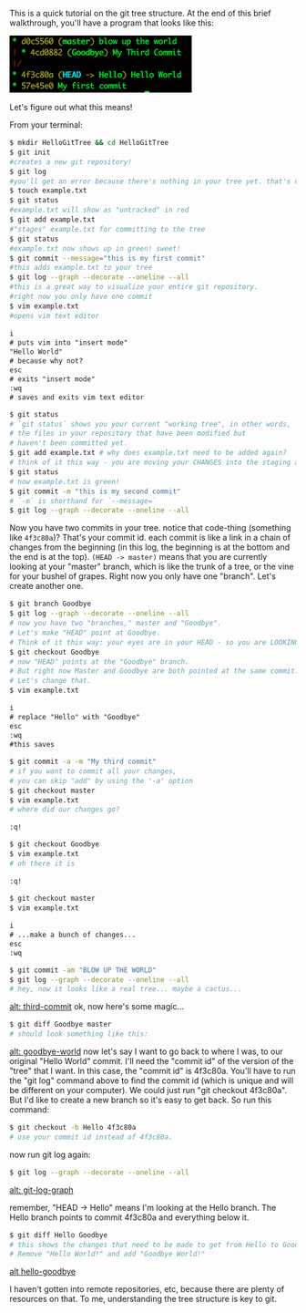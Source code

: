 This is a quick tutorial on the git tree structure. At the end of this brief walkthrough, you'll have a program that looks like this:

![alt end-result](./git-tree-end.png?raw=true)

Let's figure out what this means!

From your terminal:
```bash
$ mkdir HelloGitTree && cd HelloGitTree
$ git init
#creates a new git repository!
$ git log 
#you'll get an error because there's nothing in your tree yet. that's ok!
$ touch example.txt
$ git status 
#example.txt will show as "untracked" in red
$ git add example.txt 
#"stages" example.txt for committing to the tree
$ git status 
#example.txt now shows up in green! sweet!
$ git commit --message="this is my first commit" 
#this adds example.txt to your tree
$ git log --graph --decorate --oneline --all 
#this is a great way to visualize your entire git repository. 
#right now you only have one commit
$ vim example.txt      
#opens vim text editor
```

```vim
i             
# puts vim into "insert mode"
"Hello World" 
# because why not?
esc           
# exits "insert mode"
:wq           
# saves and exits vim text editor
```

```bash
$ git status             
# `git status` shows you your current "working tree", in other words, 
# the files in your repository that have been modified but 
# haven't been committed yet.
$ git add example.txt # why does example.txt need to be added again?
# think of it this way - you are moving your CHANGES into the staging area
$ git status 
# now example.txt is green!
$ git commit -m "this is my second commit" 
# `-m` is shorthand for `--message=`
$ git log --graph --decorate --oneline --all
```
Now you have two commits in your tree. notice that code-thing (something like `4f3c80a`)? That's your commit id. each commit is like a link in a chain of changes from the beginning (in this log, the beginning is at the bottom and the end is at the top). `(HEAD -> master)` means that you are currently looking at your "master" branch, which is like the trunk of a tree, or the vine for your bushel of grapes. Right now you only have one "branch". Let's create another one.
```bash
$ git branch Goodbye
$ git log --graph --decorate --oneline --all 
# now you have two "branches," master and "Goodbye".
# Let's make "HEAD" point at Goodbye.
# Think of it this way: your eyes are in your HEAD - so you are LOOKING at that branch.
$ git checkout Goodbye 
# now "HEAD" points at the "Goodbye" branch.
# But right now Master and Goodbye are both pointed at the same commit.
# Let's change that.
$ vim example.txt
```
```vim
i
# replace "Hello" with "Goodbye"
esc
:wq 
#this saves
```
```bash
$ git commit -a -m "My third commit" 
# if you want to commit all your changes,
# you can skip "add" by using the '-a' option
$ git checkout master
$ vim example.txt 
# where did our changes go?
```
```vim
:q!
```
```bash
$ git checkout Goodbye 
$ vim example.txt 
# oh there it is
```
```vim
:q!
```
```bash
$ git checkout master
$ vim example.txt
```
```vim
i
# ...make a bunch of changes...
esc
:wq
```
```bash
$ git commit -am "BLOW UP THE WORLD"
$ git log --graph --decorate --oneline --all 
# hey, now it looks like a real tree... maybe a cactus...
```
[alt: third-commit](./third-commit.png?raw=true)
ok, now here's some magic...
```bash
$ git diff Goodbye master 
# should look something like this:
```
[alt: goodbye-world](./git-diff-goodbye-master.png?raw=true)
now let's say I want to go back to where I was, to our original "Hello World" commit. I'll need the "commit id" of the version of the "tree" that I want.
In this case, the "commit id" is 4f3c80a. You'll have to run the "git log" command above to find the commit id (which is unique and will be different on your computer).
We could just run "git checkout 4f3c80a". But I'd like to create a new branch so it's easy to get back. So run this command:
```bash
$ git checkout -b Hello 4f3c80a 
# use your commit id instead of 4f3c80a.
```
now run git log again:
```bash
$ git log --graph --decorate --oneline --all
```
[alt: git-log-graph](./git-log-graph.png?raw=true)

remember, "HEAD -> Hello" means I'm looking at the Hello branch. The Hello branch points to commit 4f3c80a and everything below it.
```bash
$ git diff Hello Goodbye 
# this shows the changes that need to be made to get from Hello to Goodbye.
# Remove "Hello World!" and add "Goodbye World!"
```
[alt hello-goodbye](./git-diff-hello-goodbye.png?raw=true)

I haven't gotten into remote repositories, etc, because there are plenty of resources on that. To me, understanding the tree structure is key to git.
